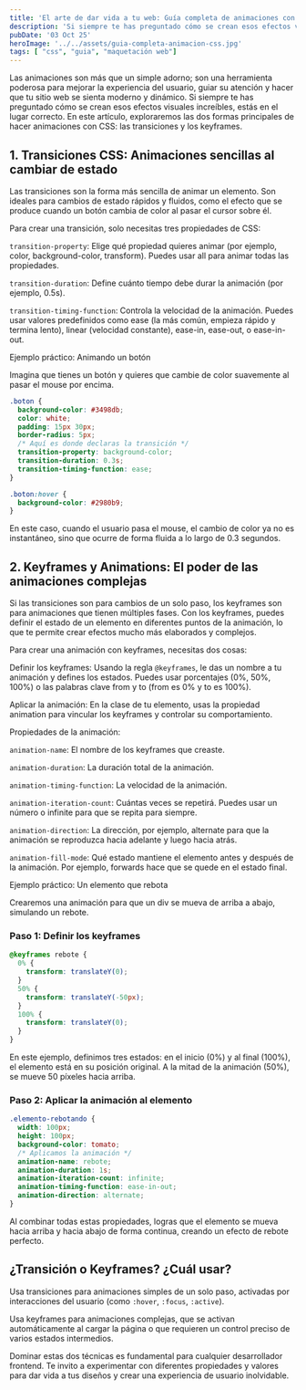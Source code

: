 ```yaml
---
title: 'El arte de dar vida a tu web: Guía completa de animaciones con CSS'
description: 'Si siempre te has preguntado cómo se crean esos efectos visuales increíbles, estás en el lugar correcto. En este artículo, exploraremos las dos formas principales de hacer animaciones con CSS: las transiciones y los keyframes.'
pubDate: '03 Oct 25'
heroImage: '../../assets/guia-completa-animacion-css.jpg'
tags: [ "css", "guia", "maquetación web"]
---
```

Las animaciones son más que un simple adorno; son una herramienta poderosa para mejorar la experiencia del usuario, guiar su atención y hacer que tu sitio web se sienta moderno y dinámico. Si siempre te has preguntado cómo se crean esos efectos visuales increíbles, estás en el lugar correcto. En este artículo, exploraremos las dos formas principales de hacer animaciones con CSS: las transiciones y los keyframes.

## 1. Transiciones CSS: Animaciones sencillas al cambiar de estado

Las transiciones son la forma más sencilla de animar un elemento. Son ideales para cambios de estado rápidos y fluidos, como el efecto que se produce cuando un botón cambia de color al pasar el cursor sobre él.

Para crear una transición, solo necesitas tres propiedades de CSS:

`transition-property`: Elige qué propiedad quieres animar (por ejemplo, color, background-color, transform). Puedes usar all para animar todas las propiedades.

`transition-duration`: Define cuánto tiempo debe durar la animación (por ejemplo, 0.5s).

`transition-timing-function`: Controla la velocidad de la animación. Puedes usar valores predefinidos como ease (la más común, empieza rápido y termina lento), linear (velocidad constante), ease-in, ease-out, o ease-in-out.

Ejemplo práctico: Animando un botón

Imagina que tienes un botón y quieres que cambie de color suavemente al pasar el mouse por encima.

``` css
.boton {
  background-color: #3498db;
  color: white;
  padding: 15px 30px;
  border-radius: 5px;
  /* Aquí es donde declaras la transición */
  transition-property: background-color;
  transition-duration: 0.3s;
  transition-timing-function: ease;
}

.boton:hover {
  background-color: #2980b9;
}

```

En este caso, cuando el usuario pasa el mouse, el cambio de color ya no es instantáneo, sino que ocurre de forma fluida a lo largo de 0.3 segundos.

## 2. Keyframes y Animations: El poder de las animaciones complejas

Si las transiciones son para cambios de un solo paso, los keyframes son para animaciones que tienen múltiples fases. Con los keyframes, puedes definir el estado de un elemento en diferentes puntos de la animación, lo que te permite crear efectos mucho más elaborados y complejos.

Para crear una animación con keyframes, necesitas dos cosas:

Definir los keyframes: Usando la regla `@keyframes`, le das un nombre a tu animación y defines los estados. Puedes usar porcentajes (0%, 50%, 100%) o las palabras clave from y to (from es 0% y to es 100%).

Aplicar la animación: En la clase de tu elemento, usas la propiedad animation para vincular los keyframes y controlar su comportamiento.

Propiedades de la animación:

`animation-name`: El nombre de los keyframes que creaste.

`animation-duration`: La duración total de la animación.

`animation-timing-function`: La velocidad de la animación.

`animation-iteration-count`: Cuántas veces se repetirá. Puedes usar un número o infinite para que se repita para siempre.

`animation-direction`: La dirección, por ejemplo, alternate para que la animación se reproduzca hacia adelante y luego hacia atrás.

`animation-fill-mode`: Qué estado mantiene el elemento antes y después de la animación. Por ejemplo, forwards hace que se quede en el estado final.

Ejemplo práctico: Un elemento que rebota

Crearemos una animación para que un div se mueva de arriba a abajo, simulando un rebote.

### Paso 1: Definir los keyframes

``` css
@keyframes rebote {
  0% {
    transform: translateY(0);
  }
  50% {
    transform: translateY(-50px);
  }
  100% {
    transform: translateY(0);
  }
}
```

En este ejemplo, definimos tres estados: en el inicio (0%) y al final (100%), el elemento está en su posición original. A la mitad de la animación (50%), se mueve 50 píxeles hacia arriba.

### Paso 2: Aplicar la animación al elemento

``` css
.elemento-rebotando {
  width: 100px;
  height: 100px;
  background-color: tomato;
  /* Aplicamos la animación */
  animation-name: rebote;
  animation-duration: 1s;
  animation-iteration-count: infinite;
  animation-timing-function: ease-in-out;
  animation-direction: alternate;
}
```

Al combinar todas estas propiedades, logras que el elemento se mueva hacia arriba y hacia abajo de forma continua, creando un efecto de rebote perfecto.

## ¿Transición o Keyframes? ¿Cuál usar?

Usa transiciones para animaciones simples de un solo paso, activadas por interacciones del usuario (como `:hover`, `:focus`, `:active`).

Usa keyframes para animaciones complejas, que se activan automáticamente al cargar la página o que requieren un control preciso de varios estados intermedios.

Dominar estas dos técnicas es fundamental para cualquier desarrollador frontend. Te invito a experimentar con diferentes propiedades y valores para dar vida a tus diseños y crear una experiencia de usuario inolvidable.
